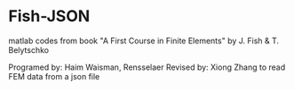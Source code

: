 # Fish-JSON

matlab codes from book "A First Course in Finite Elements" by J. Fish & T. Belytschko

Programed by: Haim Waisman, Rensselaer
Revised by:   Xiong Zhang to read FEM data from a json file
